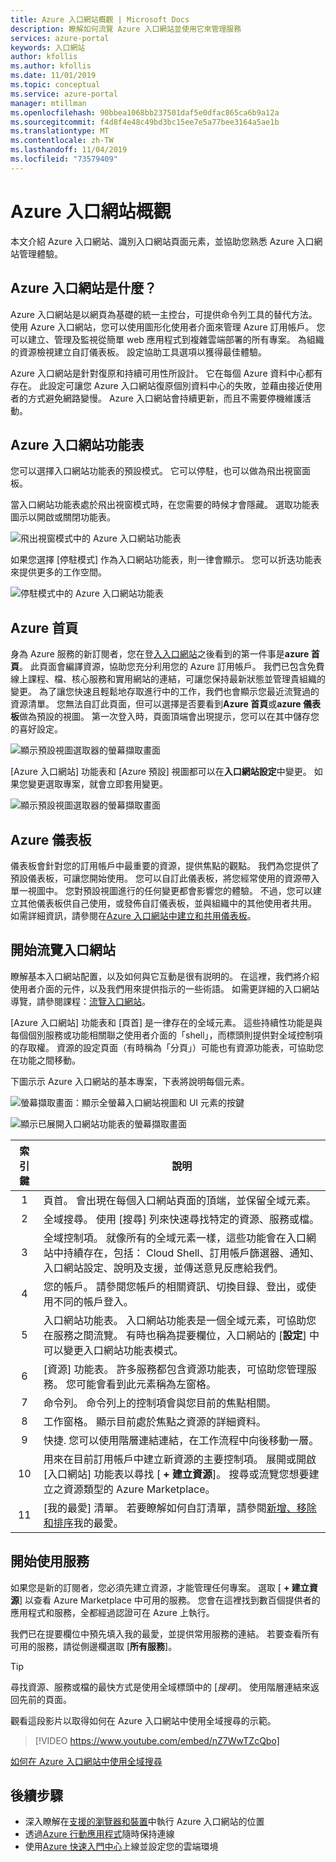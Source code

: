 ```yaml
---
title: Azure 入口網站概觀 | Microsoft Docs
description: 瞭解如何流覽 Azure 入口網站並使用它來管理服務
services: azure-portal
keywords: 入口網站
author: kfollis
ms.author: kfollis
ms.date: 11/01/2019
ms.topic: conceptual
ms.service: azure-portal
manager: mtillman
ms.openlocfilehash: 90bbea1068bb237501daf5e0dfac865ca6b9a12a
ms.sourcegitcommit: f4d8f4e48c49bd3bc15ee7e5a77bee3164a5ae1b
ms.translationtype: MT
ms.contentlocale: zh-TW
ms.lasthandoff: 11/04/2019
ms.locfileid: "73579409"
---
```

# <a name="azure-portal-overview"></a>Azure 入口網站概觀

本文介紹 Azure 入口網站、識別入口網站頁面元素，並協助您熟悉 Azure 入口網站管理體驗。

## <a name="what-is-the-azure-portal"></a>Azure 入口網站是什麼？

Azure 入口網站是以網頁為基礎的統一主控台，可提供命令列工具的替代方法。 使用 Azure 入口網站，您可以使用圖形化使用者介面來管理 Azure 訂用帳戶。 您可以建立、管理及監視從簡單 web 應用程式到複雜雲端部署的所有專案。 為組織的資源檢視建立自訂儀表板。 設定協助工具選項以獲得最佳體驗。

Azure 入口網站是針對復原和持續可用性所設計。 它在每個 Azure 資料中心都有存在。 此設定可讓您 Azure 入口網站復原個別資料中心的失敗，並藉由接近使用者的方式避免網路變慢。 Azure 入口網站會持續更新，而且不需要停機維護活動。

## <a name="azure-portal-menu"></a>Azure 入口網站功能表

您可以選擇入口網站功能表的預設模式。 它可以停駐，也可以做為飛出視窗面板。

當入口網站功能表處於飛出視窗模式時，在您需要的時候才會隱藏。 選取功能表圖示以開啟或關閉功能表。

![飛出視窗模式中的 Azure 入口網站功能表](./media/azure-portal-overview/azure-portal-overview-portal-menu-flyout.png)

如果您選擇 [停駐模式] 作為入口網站功能表，則一律會顯示。 您可以折迭功能表來提供更多的工作空間。

![停駐模式中的 Azure 入口網站功能表](./media/azure-portal-overview/azure-portal-overview-portal-menu-expandcollapse.png)

## <a name="azure-home"></a>Azure 首頁

身為 Azure 服務的新訂閱者，您在登[入入口網站](https://portal.azure.com)之後看到的第一件事是**azure 首頁**。 此頁面會編譯資源，協助您充分利用您的 Azure 訂用帳戶。 我們已包含免費線上課程、檔、核心服務和實用網站的連結，可讓您保持最新狀態並管理貴組織的變更。 為了讓您快速且輕鬆地存取進行中的工作，我們也會顯示您最近流覽過的資源清單。 您無法自訂此頁面，但可以選擇是否要看到**Azure 首頁**或**azure 儀表板**做為預設的視圖。 第一次登入時，頁面頂端會出現提示，您可以在其中儲存您的喜好設定。

![顯示預設視圖選取器的螢幕擷取畫面](./media/azure-portal-overview/azure-portal-default-view.png)

[Azure 入口網站] 功能表和 [Azure 預設] 視圖都可以在**入口網站設定**中變更。 如果您變更選取專案，就會立即套用變更。

![顯示預設視圖選取器的螢幕擷取畫面](./media/azure-portal-overview/azure-portal-overview-portal-settings-menu-home.png)

## <a name="azure-dashboard"></a>Azure 儀表板

儀表板會針對您的訂用帳戶中最重要的資源，提供焦點的觀點。 我們為您提供了預設儀表板，可讓您開始使用。 您可以自訂此儀表板，將您經常使用的資源帶入單一視圖中。 您對預設視圖進行的任何變更都會影響您的體驗。 不過，您可以建立其他儀表板供自己使用，或發佈自訂儀表板，並與組織中的其他使用者共用。 如需詳細資訊，請參閱在[Azure 入口網站中建立和共用儀表板](../azure-portal/azure-portal-dashboards.md)。

## <a name="getting-around-the-portal"></a>開始流覽入口網站

瞭解基本入口網站配置，以及如何與它互動是很有説明的。 在這裡，我們將介紹使用者介面的元件，以及我們用來提供指示的一些術語。 如需更詳細的入口網站導覽，請參閱課程：[流覽入口網站](https://docs.microsoft.com/learn/modules/tour-azure-portal/3-navigate-the-portal)。

[Azure 入口網站] 功能表和 [頁首] 是一律存在的全域元素。 這些持續性功能是與每個個別服務或功能相關聯之使用者介面的「shell」，而標頭則提供對全域控制項的存取權。 資源的設定頁面（有時稱為「分頁」）可能也有資源功能表，可協助您在功能之間移動。

下圖示示 Azure 入口網站的基本專案，下表將說明每個元素。

![螢幕擷取畫面：顯示全螢幕入口網站視圖和 UI 元素的按鍵](./media/azure-portal-overview/azure-portal-overview-portal-callouts.png)

![顯示已展開入口網站功能表的螢幕擷取畫面](./media/azure-portal-overview/azure-portal-overview-portal-menu-callouts.png)

|索引鍵|說明
|:---:|---|
|1|頁首。 會出現在每個入口網站頁面的頂端，並保留全域元素。|
|2| 全域搜尋。 使用 [搜尋] 列來快速尋找特定的資源、服務或檔。|
|3|全域控制項。 就像所有的全域元素一樣，這些功能會在入口網站中持續存在，包括： Cloud Shell、訂用帳戶篩選器、通知、入口網站設定、說明及支援，並傳送意見反應給我們。|
|4|您的帳戶。 請參閱您帳戶的相關資訊、切換目錄、登出，或使用不同的帳戶登入。|
|5|入口網站功能表。 入口網站功能表是一個全域元素，可協助您在服務之間流覽。 有時也稱為提要欄位，入口網站的 [**設定**] 中可以變更入口網站功能表模式。|
|6|[資源] 功能表。 許多服務都包含資源功能表，可協助您管理服務。 您可能會看到此元素稱為左窗格。|
|7|命令列。 命令列上的控制項會與您目前的焦點相關。|
|8|工作窗格。  顯示目前處於焦點之資源的詳細資料。|
|9|快捷. 您可以使用階層連結連結，在工作流程中向後移動一層。|
|10|用來在目前訂用帳戶中建立新資源的主要控制項。 展開或開啟 [入口網站] 功能表以尋找 [ **+ 建立資源**]。 搜尋或流覽您想要建立之資源類型的 Azure Marketplace。|
|11|[我的最愛] 清單。 若要瞭解如何自訂清單，請參閱[新增、移除和排序](../azure-portal/azure-portal-add-remove-sort-favorites.md)我的最愛。|

## <a name="get-started-with-services"></a>開始使用服務

如果您是新的訂閱者，您必須先建立資源，才能管理任何專案。 選取 [ **+ 建立資源**] 以查看 Azure Marketplace 中可用的服務。 您會在這裡找到數百個提供者的應用程式和服務，全都經過認證可在 Azure 上執行。

我們已在提要欄位中預先填入我的最愛，並提供常用服務的連結。  若要查看所有可用的服務，請從側邊欄選取 [**所有服務**]。

> [!TIP]
> 尋找資源、服務或檔的最快方式是使用全域標頭中的 [*搜尋*]。 使用階層連結來返回先前的頁面。
>
觀看這段影片以取得如何在 Azure 入口網站中使用全域搜尋的示範。


> [!VIDEO https://www.youtube.com/embed/nZ7WwTZcQbo]

[如何在 Azure 入口網站中使用全域搜尋](https://www.youtube.com/watch?v=nZ7WwTZcQbo)

## <a name="next-steps"></a>後續步驟

* 深入瞭解在[支援的瀏覽器和裝置](../azure-portal/azure-portal-supported-browsers-devices.md)中執行 Azure 入口網站的位置
* 透過[Azure 行動應用程式](https://azure.microsoft.com/features/azure-portal/mobile-app/)隨時保持連線
* 使用[Azure 快速入門中心](../azure-portal/azure-portal-quickstart-center.md)上線並設定您的雲端環境
